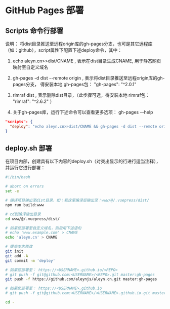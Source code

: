 # GitHub Pages 部署

## Scripts 命令行部署

说明： 将dist目录推送至远程origin库的gh-pages分支，也可是其它远程库（如：github），script属性下配置下述deploy命令，其中：

1. echo aleyn.cn>>dist/CNAME , 表示在dist目录生成CNAME, 用于静态网页映射至自定义域名

2. gh-pages -d dist --remote origin , 表示将dist目录推送至远程origin库的gh-pages分支， 得安装本地 gh-pages包： "gh-pages": "^2.0.1" 

3. rimraf dist , 表示删除dist目录，（此步骤可选，得安装本地 rimraf包： "rimraf": "^2.6.2" ）

4. 关于gh-pages库，运行下述命令可以查看更多选项： gh-pages --help 

``` json
"scripts": {
  "deploy": "echo aleyn.cn>>dist/CNAME && gh-pages -d dist --remote origin && rimraf dist"
}
```

## deploy.sh 部署

在项目内部，创建具有以下内容的deploy.sh（对突出显示的行进行适当注释），并运行它进行部署：

``` bash
#!/bin/bash

# abort on errors
set -e

# 编译项目输出至dist目录，如：我这里编译后输出至：www/@/.vuepress/dist/
npm run build:www

# cd到编译输出目录
cd www/@/.vuepress/dist/

# 如果您部署至自定义域名，则启用下述语句
# echo 'www.example.com' > CNAME
echo 'aleyn.cn' > CNAME

# 提交本次修改
git init
git add -A
git commit -m 'deploy'

# 如果您部署至： https://<USERNAME>.github.io/<REPO>
# git push -f git@github.com:<USERNAME>/<REPO>.git master:gh-pages
git push -f https://github.com/aleynjs/aleyn.cn.git master:gh-pages

# 如果您部署至： https://<USERNAME>.github.io
# git push -f git@github.com:<USERNAME>/<USERNAME>.github.io.git master

cd -
```